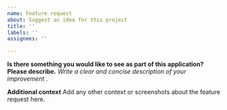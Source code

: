 ```yaml
---
name: Feature request
about: Suggest an idea for this project
title: ''
labels: ''
assignees: ''

---
```


**Is there something you would like to see as part of this application? Please describe.**
*Write a clear and concise description of your improvement .*


**Additional context**
Add any other context or screenshots about the feature request here.
